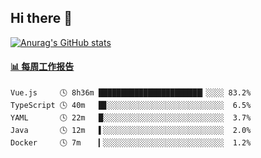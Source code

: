 ## Hi there 👋

[![Anurag's GitHub stats](https://github-readme-stats.vercel.app/api?username=OriLight152)](https://github.com/anuraghazra/github-readme-stats)

<!--
**OriLight152/OriLight152** is a ✨ _special_ ✨ repository because its `README.md` (this file) appears on your GitHub profile.

Here are some ideas to get you started:

- 🔭 I’m currently working on ...
- 🌱 I’m currently learning ...
- 👯 I’m looking to collaborate on ...
- 🤔 I’m looking for help with ...
- 💬 Ask me about ...
- 📫 How to reach me: ...
- 😄 Pronouns: ...
- ⚡ Fun fact: ...
-->

<!-- waka-box start -->
#### <a href="https://gist.github.com/92c8d5b388768c10efcba86e82b7c4fb" target="_blank">📊 每周工作报告</a>
```text
Vue.js     🕓 8h36m ███████████████████████▎░░░░ 83.2%
TypeScript 🕓 40m   █▊░░░░░░░░░░░░░░░░░░░░░░░░░░  6.5%
YAML       🕓 22m   █░░░░░░░░░░░░░░░░░░░░░░░░░░░  3.7%
Java       🕓 12m   ▌░░░░░░░░░░░░░░░░░░░░░░░░░░░  2.0%
Docker     🕓 7m    ▎░░░░░░░░░░░░░░░░░░░░░░░░░░░  1.2%
```
<!-- Powered by https://github.com/journey-ad/waka-box-go . -->
<!-- waka-box end -->
